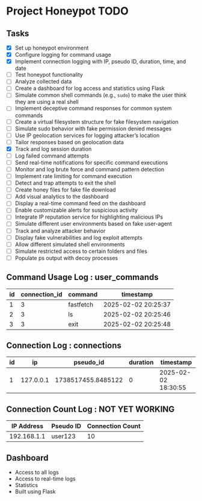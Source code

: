 # Project Honeypot TODO

## Tasks
- [x] Set up honeypot environment
- [X] Configure logging for command usage
- [x] Implement connection logging with IP, pseudo ID, duration, time, and date
- [ ] Test honeypot functionality
- [ ] Analyze collected data
- [ ] Create a dashboard for log access and statistics using Flask
- [ ] Simulate common shell commands (e.g., `sudo`) to make the user think they are using a real shell
- [ ] Implement deceptive command responses for common system commands
- [ ] Create a virtual filesystem structure for fake filesystem navigation
- [ ] Simulate sudo behavior with fake permission denied messages
- [ ] Use IP geolocation services for logging attacker’s location
- [ ] Tailor responses based on geolocation data
- [x] Track and log session duration
- [ ] Log failed command attempts
- [ ] Send real-time notifications for specific command executions
- [ ] Monitor and log brute force and command pattern detection
- [ ] Implement rate limiting for command execution
- [ ] Detect and trap attempts to exit the shell
- [ ] Create honey files for fake file download
- [ ] Add visual analytics to the dashboard
- [ ] Display a real-time command feed on the dashboard
- [ ] Enable customizable alerts for suspicious activity
- [ ] Integrate IP reputation service for highlighting malicious IPs
- [ ] Simulate different user environments based on fake user-agent
- [ ] Track and analyze attacker behavior
- [ ] Display fake vulnerabilities and log exploit attempts
- [ ] Allow different simulated shell environments
- [ ] Simulate restricted access to certain folders and files
- [ ] Populate ps output with decoy processes

## Command Usage Log : user_commands

| id | connection_id | command   | timestamp           |
|----|---------------|-----------|---------------------|
| 1  | 3             | fastfetch | 2025-02-02 20:25:37 |
| 2  | 3             | ls        | 2025-02-02 20:25:46 |
| 3  | 3             | exit      | 2025-02-02 20:25:48 |

## Connection Log : connections

| id | ip        | pseudo_id           | duration | timestamp           |
|----|-----------|---------------------|----------|---------------------|
| 1  | 127.0.0.1 | 1738517455.8485122  | 0        | 2025-02-02 18:30:55 |

## Connection Count Log : NOT YET WORKING

| IP Address   | Pseudo ID | Connection Count |
|--------------|-----------|------------------|
| 192.168.1.1  | user123   | 10               |

## Dashboard
- Access to all logs
- Access to real-time logs
- Statistics
- Built using Flask

